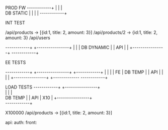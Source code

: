 

PROD
                  FW
------------+      |
            |      |   
DB STATIC   |      |
            |      |
------------+

INT TEST

/api/products -> [{id:1, title: 2, amount: 3}]
/api/products/2 -> {id:1, title: 2, amount: 3}
/api/users


------------+      +----------------+
            |      |                |
DB DYNAMIC  |      |       API      |
            |      +----------------+
------------+

EE TESTS

------------+      +----------------+  +------------+
            |      |                |  |     FE     |
DB TEMP     |      |       API      |  |            |
            |      +----------------+  +-------------
------------+

LOAD TESTS
------------+      +----------------+  
            |      |                |  
DB TEMP     |      |       API      |  X10 
            |      +----------------+  
------------+

X100000
/api/products -> [{id:1, title: 2, amount: 3}]

api:
auth:
front: